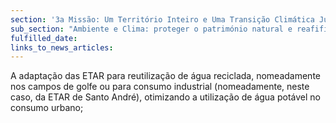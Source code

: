 ```yaml
---
section: '3a Missão: Um Território Inteiro e Uma Transição Climática Justa'
sub_section: "Ambiente e Clima: proteger o património natural e reafifirmar a liderança na redução de emissões"
fulfilled_date:
links_to_news_articles:
---
```


A adaptação das ETAR para reutilização de água reciclada, nomeadamente nos campos de golfe ou para consumo industrial (nomeadamente, neste caso, da ETAR de Santo André), otimizando a utilização de água potável no consumo urbano;